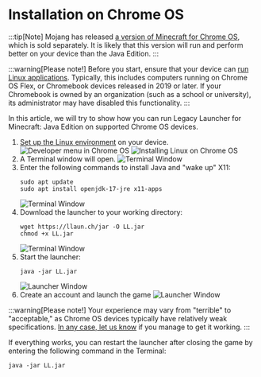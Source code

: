 
# Installation on Chrome OS

:::tip[Note]
Mojang has released [a version of Minecraft for Chrome OS](https://play.google.com/store/apps/details?id=com.mojang.minecraftpe), which is sold separately. It is likely that this version will run and perform better on your device than the Java Edition.
:::

:::warning[Please note!]
Before you start, ensure that your device can [run Linux applications](https://www.chromium.org/chromium-os/chrome-os-systems-supporting-linux/). Typically, this includes computers running on Chrome OS Flex, or Chromebook devices released in 2019 or later. If your Chromebook is owned by an organization (such as a school or university), its administrator may have disabled this functionality.
:::

In this article, we will try to show how you can run Legacy Launcher for Minecraft: Java Edition on supported Chrome OS devices.

1. [Set up the Linux environment](https://support.google.com/chromebook/answer/9145439) on your device. ![Developer menu in Chrome OS](/img/chromeos_1.png) ![Installing Linux on Chrome OS](/img/chromeos_2.png)
2. A Terminal window will open. ![Terminal Window](/img/chromeos_3.png)
3. Enter the following commands to install Java and "wake up" X11:
   ```shell
   sudo apt update
   sudo apt install openjdk-17-jre x11-apps
   ```
   ![Terminal Window](/img/chromeos_4.png)
4. Download the launcher to your working directory:
   ```shell
   wget https://llaun.ch/jar -O LL.jar
   chmod +x LL.jar
   ```
   ![Terminal Window](/img/chromeos_5.png)
5. Start the launcher:
   ```shell
   java -jar LL.jar
   ```
   ![Launcher Window](/img/chromeos_6.png)
6. Create an account and launch the game
   ![Launcher Window](/img/chromeos_7.png)

:::warning[Please note!]
Your experience may vary from "terrible" to "acceptable," as Chrome OS devices typically have relatively weak specifications.
[In any case, let us know](https://llaun.ch/discord/intl) if you manage to get it working.
:::

If everything works, you can restart the launcher after closing the game by entering the following command in the Terminal:
```shell
java -jar LL.jar
```
